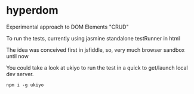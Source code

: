 # hyperdom
Experimental approach to DOM Elements "CRUD"

To run the tests, currently using jasmine standalone testRunner in html

The idea was conceived first in jsfiddle, so, very much browser sandbox until now

You could take a look at ukiyo to run the test in a quick to get/launch local dev server.

    npm i -g ukiyo

